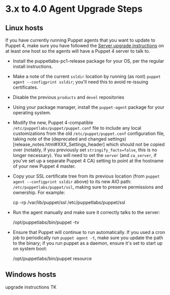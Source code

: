 # 3.x to 4.0 Agent Upgrade Steps

## Linux hosts

If you have currently running Puppet agents that you want to update to Puppet 4, make sure you have followed the [Server 
upgrade instructions](server_upgrade.markdown) on at least one host so the agents will have a Puppet 4 server to talk to.

* Install the puppetlabs-pc1-release package for your OS, per the regular install instructions.
* Make a note of the current `ssldir` location by running (as root) `puppet agent --configprint ssldir`; you'll need 
  this to avoid re-issuing certificates.
* Disable the previous `products` and `devel` repositories
* Using your package manager, install the `puppet-agent` package for your operating system.
* Modify the new, Puppet 4-compatible `/etc/puppetlabs/puppet/puppet.conf` file to include any local customizations from 
  the old `/etc/puppet/puppet.conf` configuration file, taking note of the (deprecated and changed 
  settings)[release_notes.html#XXX_Settings_header] which should not be copied over (notably, if you previously set 
  `stringify_facts=false`, this is no longer necessary).  You will need to set the `server` (and `ca_server`, if you've 
  set up a separate Puppet 4 CA) setting to point at the hostname of your new Puppet 4 master.
* Copy your SSL certificate tree from its previous location (from `puppet agent --configprint ssldir` above) to its new 
  AIO path: `/etc/puppetlabs/puppet/ssl`, making sure to preserve permissions and ownership. For example:

    cp -rp /var/lib/puppet/ssl /etc/puppetlabs/puppet/ssl

* Run the agent manually and make sure it correctly talks to the server:

    /opt/puppetlabs/bin/puppet -tv

* Ensure that Puppet will continue to run automatically. If you used a cron job to periodically run `puppet agent -t`, 
make sure you update the path to the binary; if you run puppet as a daemon, ensure it's set to start up on system boot:

   /opt/puppetlabs/bin/puppet resource 
    

## Windows hosts

upgrade instructions TK
